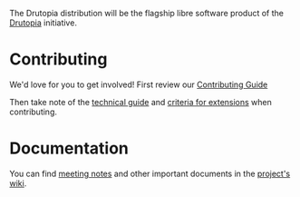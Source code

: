 The Drutopia distribution will be the flagship libre software product of the [Drutopia](http://drutopia.org/) initiative.

# Contributing

We'd love for you to get involved! First review our [Contributing Guide](https://gitlab.com/drutopia/drutopia/blob/8.x-1.x/CONTRIBUTING.md)

Then take note of the [technical guide](https://gitlab.com/drutopia/drutopia/wikis/technical-guide) and [criteria for extensions](https://gitlab.com/drutopia/drutopia/wikis/extension-criteria-and-candidates) when contributing.

# Documentation

You can find [meeting notes](https://gitlab.com/drutopia/drutopia-organization/wikis/meeting-notes) and other important documents in the [project's wiki](https://gitlab.com/drutopia/drutopia/wikis/home).